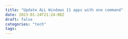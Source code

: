 ```yaml
---
title: "Update ALL Windows 11 apps with one command"
date: 2023-01-24T21:24:08Z
draft: false
categories: "tech"
tags:
---
```

